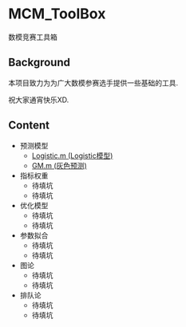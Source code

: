 # MCM_ToolBox
数模竞赛工具箱

## Background
本项目致力为为广大数模参赛选手提供一些基础的工具.

祝大家通宵快乐XD.

## Content

* 预测模型
    * [Logistic.m (Logistic模型)](/预测模型/Logistic.m)
    * [GM.m (灰色预测)](/预测模型/GM.m)
* 指标权重 
    * 待填坑
    * 待填坑
* 优化模型 
    * 待填坑
    * 待填坑
* 参数拟合 
    * 待填坑
    * 待填坑
* 图论 
    * 待填坑
    * 待填坑
* 排队论 
    * 待填坑
    * 待填坑
